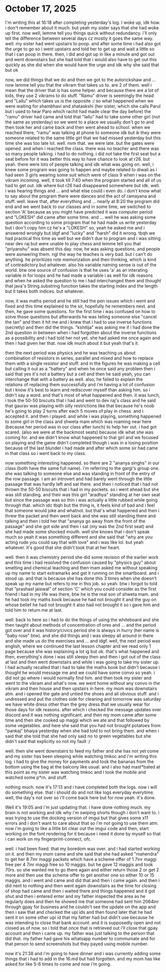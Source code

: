# October 17, 2025

I'm writing this at 16:18 after completing yesterday's log.
I woke up, idk how. i don't remember about it much. but yeah my sister says that
she had woke up first. now well, lemme tell you things quick without redundancy.
i'll only tell the difference between several days cz mostly it goes the same
way. well. my sister had went upstairs to poop. and after some time i had also
got the urge to go so i went upstairs and told her to get up and wait a little
so that i can poop in there. then, i did and got up in like a minute and got out
and went downstairs but she had told that i would also have to get out this
quickly as she did when she would have the urge and idk why she said that but ok

now, we did things that we do and then we got to the autorickshaw and ...
now lemme tell you that the vikram that takes us to. are 2 of them. well i mean
that the driver that is has some helper. and because there are a lot of kids,
they use 2 vikrams to do stuff. "Ramu" driver is seemingly the head and "Lallu"
which takes us is the opposite :/ so what happened when we were waiting for
shambhavi and shataskshi (her sister, which she calls Parul but i used to hear
Paro which rachit had made clear the day before) the "ramu" driver had came and
told that "lallu" had to take some other girl (not the same as yesterday) so we
went to a place we usually don't go to and then took her and came back and then
went ahead to school. when we reached there, "ramu" was talking at phone to
someone idk but ik they were someone related to the same little girl that we had
missed yesterday but this time she was too late lol. well. nvm that. we were
late. but the gates were opened. and when i reached the class. there was no
teacher and there was so many people talking. i had to do nothing. i did not
take the first seat but a seat before for it was better this way to have chance
to look at r26. but yeah. there were lots of people talking and idk what was
going on. well, i knew some program was going to happen and maybe related to
diwali as i had seen 3 girls wearing some suit which were of class 9 when i was
on the vikram incoming. well, it took till 7:40 when the program started and all
of us had to get out. idk where but r26 had disappeared somewhere but idk. well.
i was hearing things and ... and what else could i even do. i don't know what to
say about the program there were dances and the act of ramayana and stuff. well.
leave that, after everything and ... nearly at 8:20 the program did end and we
went back to our classes and in some time, we switched to section 'A' because as
you might have predicted it was computer period and "LOKESH" did came after some
time. and ... well he was asking some question according to some program that he
had made us write yesterday but i don't copy him cz he's a "LOKESH" so, yeah he
asked me and i answered wrongly but idgf and "lucky" and "harsh" did it wrong.
tbqh we had practical this time as well but we didn't due to program and i was
sitting near dev raj but were unable to play chess and lemme tell you that
"priyanshu" was absent this day. now, he was asking questions. and people were
asnwering them. ngl the way he teaches is very bad. but i can't do anything. he
prioritizes rote memorization and then thinking, which is kind of contradictory
but whatever. also his variable naming sense is out of the world. btw one source
of confusion is that he uses 'a' as an interating variable in for loops and he
had made a variable i as well for idk reasons and when he asked the question to
me i had interchanged them and thought that java's String.substring function
takes the starting index and the length but it takes both indices. but whatever.

now, it was maths period and he still had the pen issues which i went and fixed
and this time explained to the sir, hopefully he remembers next. and then, he
gave some questions. for the first time i was confused on how to solve those
questions but afterwards he was telling someone else "cancel the tan" and then
it hit me and i knew that i had to use inverse functions (secretly) and then did
the things. "kshitija" was asking me if i had done the 2nd question in between
when i had forgotten about the inverse functions as a possibility and i had told
her not yet. she had asked me once again and then i had given her that. now idk
much about it but yeah that's it.

then the next period was physics and he was teaching us about combination of
resistors in series, parallel and mixed and how to replace them with a single
resistor and stuff. and in the figures he was making a cell but calling it out
as a "battery" and when he once said any problem then i said that yes it's not a
battery but a cell and then he said yeah, you can interchange that with a
battery as well. also, he failed to explain the relations of replacing them
successfully and i'm having a lot of confusion but i know it's best to learn and
rediscover myself than asking him. so i didn't say a word. and that's most of
what happened and then. it was lunch, i took the 50-50 biscuits that i had and
went to dev raj's class and he said that gaurav was playing with silly
restrictions like that because he's noob he's going to play 2 turns after each 5
moves of play in chess. and i accepted it. and then i played. and while i was
playing, something happened to some girl in the class and shweta mam which was
roaming near here (because her period was in our class after lunch) to help her
out. i had got scared. (also we were at the backmost seats) because idk what she
was coming for. and we didn't know what happened to that girl and we focused on
playing and the game didn't completed though i was in a losing position because
of the last blunder i had made and after which some sir had came in that class
so i went back to my class.

now something interesting happened. so there are 2 "ananya singhs" in our class
(both have the same full name). i'm referring to the gargi's group one. she was
talking to someone else and was standing in front of the entry of the row
passage. i am an introvert and had barely went through the little passage that
was hardly left and sat there. and then i noticed that i had not thrown the
50-50 biscuits that i had in my pockets. so i went ahead but she was still
standing. and their was this girl "aradhya" standing at her own seat but since
the passage was so thin i was actually a little rubbed while going through that.
which idc tbqh but the thing is, it feels kind of bad and i feel that someone
would joke and whatnot. but that's what happened and then i threw the packet and
then went back and she was still standing there and talking and then i told her
that "ananya go away from the front of the passage" and she got side and then i
sat (my was the 2nd first seat) and she had made some shocked mouth. well she
knows that i don't speak much so yeah it was something different and she said
that "why are you acting rude you could say that with love" and i was like lol.
but yeah whatever. it's good that she didn't took that at her heart.

well. then it was chemistry period she did some revision of the earlier work and
this time i had resolved the confusion caused by "physics guy" about smelting
and chemical leaching and then mam asked me without speaking up my name to start
extramarks and get it running on the smartboard. and i stood up. and that is
because she has done this 3 times when she doesn't speak up my name but refers
to me in this job. so yeah. btw i forgot to told that "prashast jaiswal" of
section 'C' which you could consider as the first friend i had in my life was
there, btw he is the real son of shweta mam. and he had took my maths book
because he had not brought it and the guy on whose belief he had not brought it
also had not brought it so i gave him and told him to return me at last.

well. back to here so i had to do the things of using the whiteboard and she
then taught about methods of concentration of ores and ... and the period got
over and it was history/civics period she is always in hurry (her name is "baby
rose" btw). and she did things and i was sleepy all around in there and she made
us do the exercises and ... and idgf. well, the next period was english, where
we continued the last lesson chapter and we read only 1 page because she was
explaining a lot ig but ok. that's what happened and then, everything's done i
was still sleepy then and then i got out of the class at last and then went
downstairs and while i was going to take my sister up. I had actually recalled
that i had to take the maths book but didn't because i thought he would message
me and we could have some convo so yeah. i did not go where i would normally
find him. and then took my sister and went to the vikram and what's now. we went
home without any convo in the vikram and then house and then upstairs in here.
my mom was downstairs atm. and i opened the gate and untied the shoes and all
obvious stuff. and i undressed and put the clothes side for cleaning and
tomorrow was saturday we have white dress other than the grey dress that we
usually wear for those days for idk reasons. after which i checked the message
updates over discord and it was nothing significant. and then my mom came after
some time and then she cooked up maggi which we ate and that followed by some
vegetables. and here she said that you had not brought potatoes from "pankaj"
bhaiya yesterday when she had told to not bring them. and when i said that she
told that she had only said no to green vegetables but she didn't said that
explicitly so not my fault :/

well. then she went downstairs to feed my father and she has not yet come and my
sister has been sleeping while watching tmkoc and i'm writing this log.
i had to give the money for payments and took the bananas from the bottom using
the bag at the balcony like usual. and i also had mast\*bated at this point as my
sister was watching tmkoc and i took the mobile and watched some p\*rn. and stuff.

nothing much. now it's 17:13 and i have completed both the logs. now i will do
something else. that i should do and not like logs everyday everytime. well, the
day's not over so i'll come back here but for now yeah. it's done.

Well it's 19:05 and i'm just updating that. i have done nothing much. my brain
is not working and idk why i'm swiping shorts though i don't want to. i was
trying to use the docking version of imgui but that gives some x11 errors and i
don't want to care about that so i'm not going to use them atm. now i'm going to
like a little bit clear out the imgui code and then, start working on the font
rendering for it because i need it done by myself so that i can work on my
fingerprint-connect, ofc.

well. i had been fixed. that my boredom was over. and i had started working on
it. and then my mom came and she said that she had asked "mahendra" to get her 8
7inr maggi packets which have a scheme offer of 1 7inr maggi free per 4 7inr
maggi free so 10 maggis. but he gave 12 maggis and took 70rs. so she wanted me
to go there again and either return those 2 or get 2 more and then use the
scheme offer to get another one so either 10 or 15 maggis. and i went and came
and did that and then i came again. and then i did next to nothing and then went
again downstairs as the time for closing of shop had came and then i waited
there and things happened and it got shut and then i entered enter and my father
inspected the area as he regularly does and then he showed me that someone had
sent him 2064inr through gpay for business and he couldn't see the update on the
app and then i saw that and checked the upi ids and then found later that he had
sent it on some other upi id that my father had but didn't use because he was
intending to close that bank account. and it is supposedly open and not closed
as of now. so i told that once that is retrieved out i'll close that gpay
account and then i came up. my father was just talking to the person that did
that. my father had gave his whatsapp number to communiate and for that person
to send screenshots but they payed using mobile number.

now it's 21:38 and i'm going to have dinner and i was currently adding some
things that i had to add in the 16.md but had forgotten. and my mom has like
asked for like 5-6 times to come and now i'm going.
